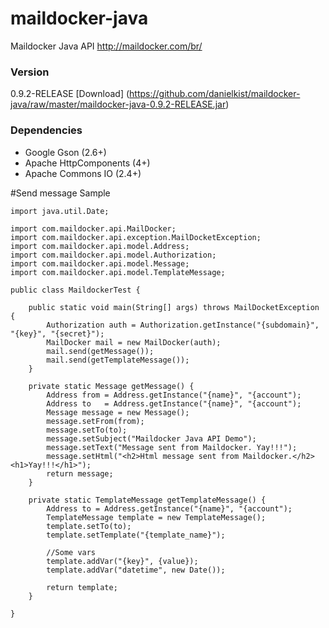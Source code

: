 # maildocker-java
Maildocker Java API
http://maildocker.com/br/

### Version
0.9.2-RELEASE [Download] (https://github.com/danielkist/maildocker-java/raw/master/maildocker-java-0.9.2-RELEASE.jar)

### Dependencies
* Google Gson (2.6+)
* Apache HttpComponents (4+)
* Apache Commons IO (2.4+)

#Send message Sample
```
import java.util.Date;

import com.maildocker.api.MailDocker;
import com.maildocker.api.exception.MailDocketException;
import com.maildocker.api.model.Address;
import com.maildocker.api.model.Authorization;
import com.maildocker.api.model.Message;
import com.maildocker.api.model.TemplateMessage;

public class MaildockerTest {
	
	public static void main(String[] args) throws MailDocketException {
		Authorization auth = Authorization.getInstance("{subdomain}", "{key}", "{secret}");
		MailDocker mail = new MailDocker(auth);
		mail.send(getMessage());
		mail.send(getTemplateMessage());
	}
	
	private static Message getMessage() {
		Address from = Address.getInstance("{name}", "{account");
		Address to   = Address.getInstance("{name}", "{account");
		Message message = new Message();
		message.setFrom(from);
		message.setTo(to);
		message.setSubject("Maildocker Java API Demo");
		message.setText("Message sent from Maildocker. Yay!!!");
		message.setHtml("<h2>Html message sent from Maildocker.</h2><h1>Yay!!!</h1>");
		return message;
	}
	
	private static TemplateMessage getTemplateMessage() {
		Address to = Address.getInstance("{name}", "{account");
		TemplateMessage template = new TemplateMessage();
		template.setTo(to);
		template.setTemplate("{template_name}");
        
        //Some vars
		template.addVar("{key}", {value});
        template.addVar("datetime", new Date());
        
		return template;
	}

}
```
